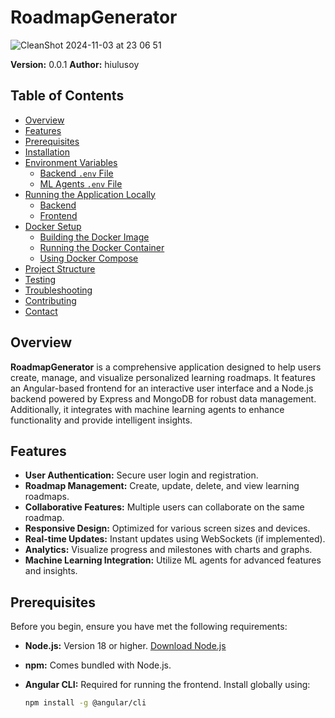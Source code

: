 # RoadmapGenerator

![CleanShot 2024-11-03 at 23 06 51](https://github.com/user-attachments/assets/45912812-dd23-4c06-8f11-6be1ae71b940)

**Version:** 0.0.1 
**Author:** hiulusoy

## Table of Contents

- [Overview](#overview)
- [Features](#features)
- [Prerequisites](#prerequisites)
- [Installation](#installation)
- [Environment Variables](#environment-variables)
  - [Backend `.env` File](#backend-env-file)
  - [ML Agents `.env` File](#ml-agents-env-file)
- [Running the Application Locally](#running-the-application-locally)
  - [Backend](#backend)
  - [Frontend](#frontend)
- [Docker Setup](#docker-setup)
  - [Building the Docker Image](#building-the-docker-image)
  - [Running the Docker Container](#running-the-docker-container)
  - [Using Docker Compose](#using-docker-compose)
- [Project Structure](#project-structure)
- [Testing](#testing)
- [Troubleshooting](#troubleshooting)
- [Contributing](#contributing)
- [Contact](#contact)

## Overview

**RoadmapGenerator** is a comprehensive application designed to help users create, manage, and visualize personalized learning roadmaps. It features an Angular-based frontend for an interactive user interface and a Node.js backend powered by Express and MongoDB for robust data management. Additionally, it integrates with machine learning agents to enhance functionality and provide intelligent insights.

## Features

- **User Authentication:** Secure user login and registration.
- **Roadmap Management:** Create, update, delete, and view learning roadmaps.
- **Collaborative Features:** Multiple users can collaborate on the same roadmap.
- **Responsive Design:** Optimized for various screen sizes and devices.
- **Real-time Updates:** Instant updates using WebSockets (if implemented).
- **Analytics:** Visualize progress and milestones with charts and graphs.
- **Machine Learning Integration:** Utilize ML agents for advanced features and insights.

## Prerequisites

Before you begin, ensure you have met the following requirements:

- **Node.js:** Version 18 or higher. [Download Node.js](https://nodejs.org/)
- **npm:** Comes bundled with Node.js.
- **Angular CLI:** Required for running the frontend. Install globally using:
  
  ```bash
  npm install -g @angular/cli

